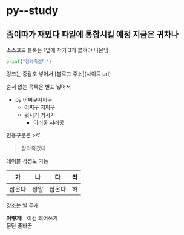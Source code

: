 # py--study

## 좀이따가 재밌다 파일에 통합시킬 예정 지금은 귀차나

소스코드 블록은 1옆에 저거 3개 붙혀야 나온댕
```py
print("잠와죽겠다")
```

링크는 중괄호 넣어서
[블로그 주소](사이트 url)

순서 없는 목록은 별표 넣어서

* py 어쩌구저쩌구
  * 어쩌구 저쩌구
  * 뭐시기 거시기
    * 이러쿵 저러쿵
    
 인용구문은 >로
 > 잠와죽겄다
 
 테이블 작성도 가능
 
 가|나|다|라|
 ---|---|---|---|
 잠온다|정말|잠온다|하

강조는 별 두개

**이렇게!**
 **&nbsp;** 이건 띄어쓰기
 **<br>** 문단 줄바꿈
